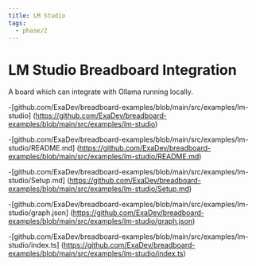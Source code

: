 ```yaml
---
title: LM Studio
tags:
  - phase/2
---
```


# LM Studio Breadboard Integration

A board which can integrate with Ollama running locally.

-[github.com/ExaDev/breadboard-examples/blob/main/src/examples/lm-studio] (https://github.com/ExaDev/breadboard-examples/blob/main/src/examples/lm-studio)

-[github.com/ExaDev/breadboard-examples/blob/main/src/examples/lm-studio/README.md] (https://github.com/ExaDev/breadboard-examples/blob/main/src/examples/lm-studio/README.md)


-[github.com/ExaDev/breadboard-examples/blob/main/src/examples/lm-studio/Setup.md] (https://github.com/ExaDev/breadboard-examples/blob/main/src/examples/lm-studio/Setup.md)


-[github.com/ExaDev/breadboard-examples/blob/main/src/examples/lm-studio/graph.json] (https://github.com/ExaDev/breadboard-examples/blob/main/src/examples/lm-studio/graph.json)

-[github.com/ExaDev/breadboard-examples/blob/main/src/examples/lm-studio/index.ts] (https://github.com/ExaDev/breadboard-examples/blob/main/src/examples/lm-studio/index.ts)